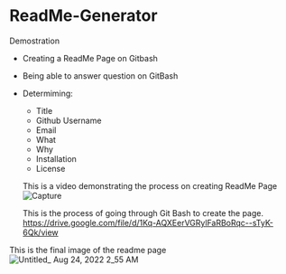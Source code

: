 # ReadMe-Generator

Demostration 
- Creating a ReadMe Page on Gitbash 
- Being able to answer question on GitBash
- Determiming:
   - Title 
   - Github Username 
   - Email 
   - What 
   - Why 
   - Installation
   - License 
   
   
   This is a video demonstrating the process on creating ReadMe Page 
  ![Capture](https://user-images.githubusercontent.com/107437105/186350798-d218fa11-980c-4919-9ddc-e9ed1af628ac.PNG)
  
  This is the process of going through Git Bash to create the page.
  https://drive.google.com/file/d/1Kq-AQXEerVGRylFaRBoRqc--sTyK-6Qk/view


This is the final image of the readme page
![Untitled_ Aug 24, 2022 2_55 AM](https://user-images.githubusercontent.com/107437105/186351499-bf852f2b-ea48-4695-9fc8-eb3c5e25cd13.gif)

